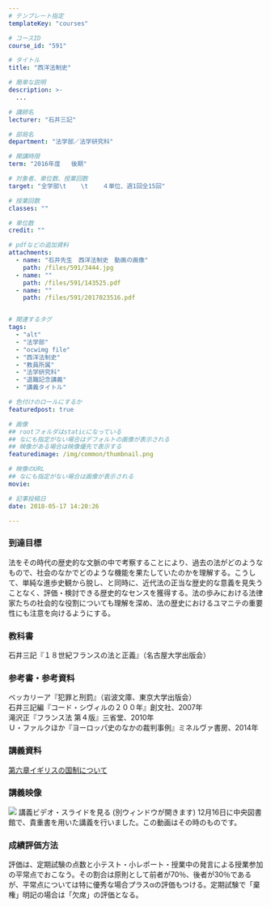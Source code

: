 ```yaml
---
# テンプレート指定
templateKey: "courses"

# コースID
course_id: "591"

# タイトル
title: "西洋法制史"

# 簡単な説明
description: >-
  ...

# 講師名
lecturer: "石井三記"

# 部局名
department: "法学部／法学研究科"

# 開講時限
term: "2016年度	後期"

# 対象者、単位数、授業回数
target: "全学部\t    \t    ４単位、週1回全15回"

# 授業回数
classes: ""

# 単位数
credit: ""

# pdfなどの追加資料
attachments: 
  - name: "石井先生　西洋法制史　動画の画像" 
    path: /files/591/3444.jpg
  - name: "" 
    path: /files/591/143525.pdf
  - name: "" 
    path: /files/591/2017023516.pdf


# 関連するタグ
tags:
  - "alt"
  - "法学部"
  - "ocwimg file"
  - "西洋法制史"
  - "教員所属"
  - "法学研究科"
  - "退職記念講義"
  - "講義タイトル"

# 色付けのロールにするか
featuredpost: true

# 画像
## rootフォルダはstaticになっている
## なにも指定がない場合はデフォルトの画像が表示される
## 映像がある場合は映像優先で表示する
featuredimage: /img/common/thumbnail.png

# 映像のURL
## なにも指定がない場合は画像が表示される
movie: 

# 記事投稿日
date: 2018-05-17 14:20:26

---
```

### 到達目標  
法をその時代の歴史的な文脈の中で考察することにより、過去の法がどのようなもので、社会のなかでどのような機能を果たしていたのかを理解する。こうして、単純な進歩史観から脱し、と同時に、近代法の正当な歴史的な意義を見失うことなく、評価・検討できる歴史的なセンスを獲得する。法の歩みにおける法律家たちの社会的な役割についても理解を深め、法の歴史におけるユマニテの重要性にも注意を向けるようにする。  
### 教科書  
石井三記『１８世紀フランスの法と正義』（名古屋大学出版会）  
### 参考書・参考資料  
  
ベッカリーア『犯罪と刑罰』（岩波文庫、東京大学出版会）  
石井三記編『コード・シヴィルの２００年』創文社、2007年  
滝沢正『フランス法 第４版』三省堂、2010年  
Ｕ・ファルクほか『ヨーロッパ史のなかの裁判事例』ミネルヴァ書房、2014年

  
### 講義資料  

[第六章イギリスの国制について](/files/591/2017023516.pdf) 
### 講義映像  

![](/files/591/3444.jpg) 講義ビデオ・スライドを見る (別ウィンドウが開きます) 12月16日に中央図書館で、貴重書を用いた講義を行いました。この動画はその時のものです。

  
### 成績評価方法  
評価は、定期試験の点数と小テスト・小レポート・授業中の発言による授業参加の平常点でおこなう。その割合は原則として前者が70％、後者が30％であるが、平常点については特に優秀な場合プラスαの評価もつける。定期試験で「棄権」明記の場合は「欠席」の評価となる。
